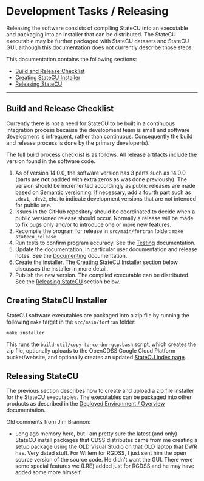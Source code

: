 # Development Tasks / Releasing

Releasing the software consists of compiling StateCU into an executable and packaging into an installer that can be distributed.
The StateCU executable may be further packaged with StateCU datasets and StateCU GUI,
although this documentation does not currently describe those steps.

This documentation contains the following sections:

* [Build and Release Checklist](#build-and-release-checklist)
* [Creating StateCU Installer](#creating-statecu-installer)
* [Releasing StateCU](#releasing-statecu)

--------------------

## Build and Release Checklist

Currently there is not a need for StateCU to be built in a continuous integration process because the development team is small
and software development is infrequent, rather than continuous.
Consequently the build and release process is done by the primary developer(s).

The full build process checklist is as follows.
All release artifacts include the version found in the software code.

1. As of version 14.0.0, the software version has 3 parts such as 14.0.0 (parts are **not** padded with extra zeros as was done previously).
The version should be incremented accordingly as public releases are made
based on [Semantic versioning](https://semver.org/).
If necessary, add a fourth part such as `.dev1`, `.dev2`, etc. to indicate development versions that
are not intended for public use.
2. Issues in the GitHub repository should be coordinated to decide when a public versioned release should occur.
Normally a release will be made to fix bugs only and/or to introduce one or more new features.
3. Recompile the program for release in `src/main/fortran` folder:  `make statecu_release`
4. Run tests to confirm program accuracy. See the [Testing](testing.md) documentation.
5. Update the documentation, in particular user documentation and release notes.  See the [Documenting](documenting.md) documentation.
6. Create the installer.
The [Creating StateCU Installer](#creating-statecu-installer) section below discusses the installer in more detail.
7. Publish the new version.  The compiled executable can be distributed.  See the [Releasing StateCU](#releasing-statecu) section below.

## Creating StateCU Installer ##

StateCU software executables are packaged into a zip file by running the following `make` target in the
`src/main/fortran` folder:

```
make installer
```

This runs the `build-util/copy-to-co-dnr-gcp.bash` script,
which creates the zip file, optionally uploads to the OpenCDSS Google Cloud Platform bucket/website,
and optionally creates an updated
[StateCU index page](https://opencdss.state.co.us/statecu/).

## Releasing StateCU

The previous section describes how to create and upload a zip file installer for the StateCU executables.
The executables can be packaged into other products as described in the
[Deployed Environment / Overview](../deployed-env/overview.md) documentation.

Old comments from Jim Brannon:

* Long ago memory here, but I am pretty sure the latest (and only) StateCU install packages that CDSS distributes
came from me creating a setup package using the OLD Visual Studio on that OLD laptop that DWR has.
Very dated stuff. For Willem for RGDSS, I just sent him the open source version of the source code.
He didn't want the GUI.  There were some special features we (LRE) added just for RGDSS and he may have added some more himself.
